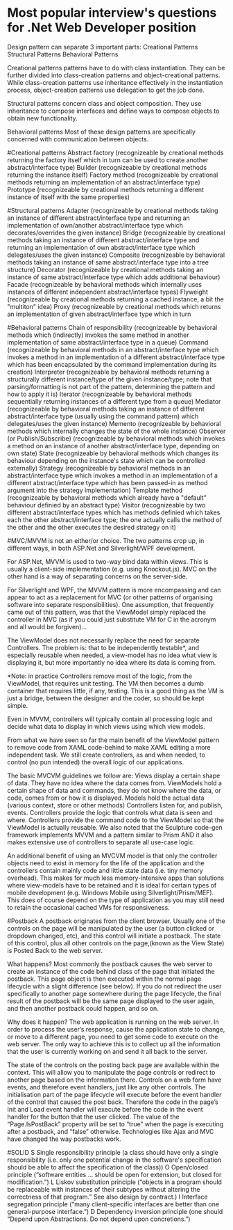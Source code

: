 # Most popular interview's questions for .Net Web Developer position

Design pattern can separate 3 important parts:
    Creational Patterns
    Structural Patterns
    Behavioral Patterns

Creational patterns patterns have to do with class instantiation. They can be further divided into class-creation patterns and object-creational patterns. While class-creation patterns use inheritance effectively in the instantiation process, object-creation patterns use delegation to get the job done.

Structural patterns concern class and object composition. They use inheritance to compose interfaces and define ways to compose objects to obtain new functionality.

Behavioral patterns Most of these design patterns are specifically concerned with communication between objects.

#Creational patterns
  Abstract factory (recognizeable by creational methods returning the factory itself which in turn can be used to create another abstract/interface type)
  Builder (recognizeable by creational methods returning the instance itself)
  Factory method (recognizeable by creational methods returning an implementation of an abstract/interface type)
  Prototype (recognizeable by creational methods returning a different instance of itself with the same properties)

#Structural patterns
  Adapter (recognizeable by creational methods taking an instance of different abstract/interface type and returning an implementation of own/another abstract/interface type which decorates/overrides the given instance)
  Bridge (recognizeable by creational methods taking an instance of different abstract/interface type and returning an implementation of own abstract/interface type which delegates/uses the given instance)
  Composite (recognizeable by behavioral methods taking an instance of same abstract/interface type into a tree structure)
  Decorator (recognizeable by creational methods taking an instance of same abstract/interface type which adds additional behaviour)
  Facade (recognizeable by behavioral methods which internally uses instances of different independent abstract/interface types)
  Flyweight (recognizeable by creational methods returning a cached instance, a bit the "multiton" idea)
  Proxy (recognizeable by creational methods which returns an implementation of given abstract/interface type which in turn 

#Behavioral patterns
  Chain of responsibility (recognizeable by behavioral methods which (indirectly) invokes the same method in another implementation of same abstract/interface type in a queue)
  Command (recognizeable by behavioral methods in an abstract/interface type which invokes a method in an implementation of a different abstract/interface type which has been encapsulated by the command implementation during its creation)
  Interpreter (recognizeable by behavioral methods returning a structurally different instance/type of the given instance/type; note that parsing/formatting is not part of the pattern, determining the pattern and how to apply it is)
  Iterator (recognizeable by behavioral methods sequentially returning instances of a different type from a queue)
  Mediator (recognizeable by behavioral methods taking an instance of different abstract/interface type (usually using the command pattern) which delegates/uses the given instance)
  Memento (recognizeable by behavioral methods which internally changes the state of the whole instance)
  Observer (or Publish/Subscribe) (recognizeable by behavioral methods which invokes a method on an instance of another abstract/interface type, depending on own state)
  State (recognizeable by behavioral methods which changes its behaviour depending on the instance's state which can be controlled externally)
  Strategy (recognizeable by behavioral methods in an abstract/interface type which invokes a method in an implementation of a different abstract/interface type which has been passed-in as method argument into the strategy implementation)
  Template method (recognizeable by behavioral methods which already have a "default" behaviour definied by an abstract type)
  Visitor (recognizeable by two different abstract/interface types which has methods definied which takes each the other abstract/interface type; the one actually calls the method of the other and the other executes the desired strategy on it)

#MVC/MVVM is not an either/or choice.
The two patterns crop up, in different ways, in both ASP.Net and Silverlight/WPF development.

For ASP.Net, MVVM is used to two-way bind data within views. This is usually a client-side implementation (e.g. using Knockout.js). MVC on the other hand is a way of separating concerns on the server-side.

For Silverlight and WPF, the MVVM pattern is more encompassing and can appear to act as a replacement for MVC (or other patterns of organising software into separate responsibilities). One assumption, that frequently came out of this pattern, was that the ViewModel simply replaced the controller in MVC (as if you could just substitute VM for C in the acronym and all would be forgiven)...

The ViewModel does not necessarily replace the need for separate Controllers.
The problem is: that to be independently testable*, and especially reusable when needed, a view-model has no idea what view is displaying it, but more importantly no idea where its data is coming from.

*Note: in practice Controllers remove most of the logic, from the ViewModel, that requires unit testing. The VM then becomes a dumb container that requires little, if any, testing. This is a good thing as the VM is just a bridge, between the designer and the coder, so should be kept simple.

Even in MVVM, controllers will typically contain all processing logic and decide what data to display in which views using which view models.

From what we have seen so far the main benefit of the ViewModel pattern to remove code from XAML code-behind to make XAML editing a more independent task. We still create controllers, as and when needed, to control (no pun intended) the overall logic of our applications.

The basic MVCVM guidelines we follow are:
    Views display a certain shape of data. They have no idea where the data comes from.
    ViewModels hold a certain shape of data and commands, they do not know where the data, or code, comes from or how it is displayed.
    Models hold the actual data (various context, store or other methods)
    Controllers listen for, and publish, events. Controllers provide the logic that controls what data is seen and where. Controllers provide the command code to the ViewModel so that the ViewModel is actually reusable.
    We also noted that the Sculpture code-gen framework implements MVVM and a pattern similar to Prism AND it also makes extensive use of controllers to separate all use-case logic.

An additional benefit of using an MVCVM model is that only the controller objects need to exist in memory for the life of the application and the controllers contain mainly code and little state data (i.e. tiny memory overhead). This makes for much less memory-intensive apps than solutions where view-models have to be retained and it is ideal for certain types of mobile development (e.g. Windows Mobile using Silverlight/Prism/MEF). This does of course depend on the type of application as you may still need to retain the occasional cached VMs for responsiveness.

#Postback
A postback originates from the client browser. Usually one of the controls on the page will be manipulated by the user (a button clicked or dropdown changed, etc), and this control will initiate a postback. The state of this control, plus all other controls on the page,(known as the View State) is Posted Back to the web server.

What happens?
Most commonly the postback causes the web server to create an instance of the code behind class of the page that initiated the postback. This page object is then executed within the normal page lifecycle with a slight difference (see below). If you do not redirect the user specifically to another page somewhere during the page lifecycle, the final result of the postback will be the same page displayed to the user again, and then another postback could happen, and so on.

Why does it happen?
The web application is running on the web server. In order to process the user’s response, cause the application state to change, or move to a different page, you need to get some code to execute on the web server. The only way to achieve this is to collect up all the information that the user is currently working on and send it all back to the server.

The state of the controls on the posting back page are available within the context. This will allow you to manipulate the page controls or redirect to another page based on the information there.
Controls on a web form have events, and therefore event handlers, just like any other controls. The initialisation part of the page lifecycle will execute before the event handler of the control that caused the post back. Therefore the code in the page’s Init and Load event handler will execute before the code in the event handler for the button that the user clicked.
The value of the “Page.IsPostBack” property will be set to “true” when the page is executing after a postback, and “false” otherwise.
Technologies like Ajax and MVC have changed the way postbacks work.

#SOLID
    S	Single responsibility principle (a class should have only a single responsibility (i.e. only one potential change in the software's specification should be able to affect the specification of the class))
    O	Open/closed principle (“software entities … should be open for extension, but closed for modification.”)
    L	Liskov substitution principle (“objects in a program should be replaceable with instances of their subtypes without altering the correctness of that program.” See also design by contract.)
    I	Interface segregation principle (“many client-specific interfaces are better than one general-purpose interface.”)
    D	Dependency inversion principle (one should “Depend upon Abstractions. Do not depend upon concretions.”)
